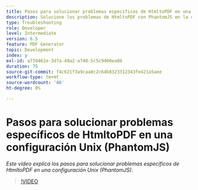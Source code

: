 ```yaml
---
title: Pasos para solucionar problemas específicos de HtmltoPDF en una configuración Unix (PhantomJS)
description: Solucione los problemas de HtmltoPDF con PhantomJS en la configuración de UNIX.
type: Troubleshooting
role: Developer
level: Intermediate
version: 6.5
feature: PDF Generator
topic: Development
index: y
exl-id: a739462e-3d7a-49a2-a740-5c5c9400ea08
duration: 75
source-git-commit: f4c621f3a9caa8c2c64b8323312343fe421a5aee
workflow-type: tm+mt
source-wordcount: '46'
ht-degree: 0%

---
```


# Pasos para solucionar problemas específicos de HtmltoPDF en una configuración Unix (PhantomJS)

*Este vídeo explica los pasos para solucionar problemas específicos de HtmltoPDF en una configuración Unix (PhantomJS).*

>[!VIDEO](https://video.tv.adobe.com/v/335546?quality=12&learn=on)
